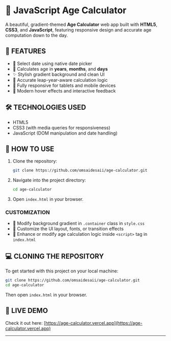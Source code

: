 # 🎂 JavaScript Age Calculator

A beautiful, gradient-themed **Age Calculator** web app built with **HTML5**, **CSS3**, and **JavaScript**, featuring responsive design and accurate age computation down to the day.

## 🚀 FEATURES

- 📅 Select date using native date picker
- 🧠 Calculates age in **years**, **months**, and **days**
- ✨ Stylish gradient background and clean UI
- 🧮 Accurate leap-year-aware calculation logic
- 📱 Fully responsive for tablets and mobile devices
- 🎯 Modern hover effects and interactive feedback

## 🛠️ TECHNOLOGIES USED

- HTML5  
- CSS3 (with media queries for responsiveness)  
- JavaScript (DOM manipulation and date handling)  

## 🔧 HOW TO USE

1. Clone the repository:
   ```bash
   git clone https://github.com/omsaidesaii/age-calculator.git
   ```

2. Navigate into the project directory:
   ```bash
   cd age-calculator
   ```

3. Open `index.html` in your browser.

### **CUSTOMIZATION**

- 🔁 Modify background gradient in `.container` class in `style.css`
- 📆 Customize the UI layout, fonts, or transition effects
- 📜 Enhance or modify age calculation logic inside `<script>` tag in `index.html`

## 💻 CLONING THE REPOSITORY

To get started with this project on your local machine:

```bash
git clone https://github.com/omsaidesaii/age-calculator.git
cd age-calculator
```

Then open `index.html` in your browser.

## 📌 LIVE DEMO

Check it out here: [https://age-calculator.vercel.app](https://age-calculator.vercel.app) <!-- Replace with your actual GitHub Pages or Vercel link -->

---
